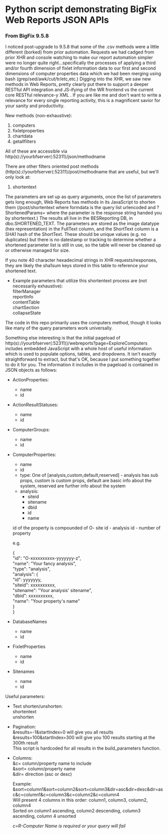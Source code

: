 # Python script demonstrating BigFix Web Reports JSON APIs
### From BigFix 9.5.8

I noticed post-upgrade to 9.5.8 that some of the .csv methods were a little different (borked) from prior automation. Requests we had cadged from prior XHR and console watching to make our report automation simpler were no longer quite right...specifically the processes of applying a third and/or fourth dimension of fixlet information data to our first and second dimensions of computer properties data which we had been merging using bash (grep/sed/awk/cut/tr/etc,etc.) Digging into the XHR, we saw new methods in Web Reports, pretty clearly put there to support a deeper RESTful API integration and JS-ifying of the WR frontend vs the current core RESTful relevance-y XML . If you are like me and don't want to write a relevance for every single reporting activity, this is a magnificent savior for your sanity and productivity.

New methods (non-exhaustive):  

1.  computers
2.  fixletproperties
3.  chartdata
4.  getallfilters

All of these are accessible via http(s)://yourbfserver(:52311)/json/methodname

There are other filters oriented post methods (http(s)://yourbfserver(:52311)/post/methodname that are useful, but we'll only look at:  

1.  shortentext 

The parameters are set up as query arguments, once the list of parameters gets long enough, Web Reports has methods in its JavaScript to shorten them (/post/shortentext where formdata is the query list urlencoded and ?ShortenedParams= where the parameter is the response string handed you by  shortentext.) The results all live in the BESReporting DB, in dbo.SHORTENED_TEXT. The parameters are stored as the image datatype (hex representation) in the FullText column, and the ShortText column is a SHA1 hash of the ShortText. These should be unique values (e.g. no duplicates) but there is no datestamp or tracking to determine whether a shortened parameter list is still in use, so the table will never be cleaned up or otherwise managed for size.

 If you note 40 character hexadecimal strings in XHR requests/responses, they are likely the sha1sum keys stored in this table to reference your shortened text.

*   Example parameters that utilize this shortentext process are (not necessarily exhaustive):  
    filterManager  
    reportInfo  
    contentTable  
    chartSection  
    collapseState  


The code in this repo primarily uses the computers method, though it looks like many of the query parameters work universally.

Something else interesting is that the initial pageload of http(s)://yourbfserver(:52311))/webreports?page=ExploreComputers includes embedded JavaScript with a whole host of useful information which is used to populate options, tables, and dropdowns. It isn't exactly straightforward to extract, but that's OK, because I put something together to do it for you. The information it includes in the pageload is contained in JSON objects as follows:

*   ActionProperties:
    * name  
    * id  

*   ActionResultStatuses:
    * name  
    * id  

*   ComputerGroups:
    * name  
    * id  

*   ComputerProperties:
    * name  
    * id  
    * type: One of [analysis,custom,default,reserved] - analysis has sub props, custom is custom props, default are basic info about the system, reserved are further info about the system  
    * analysis:
        * siteid  
        * sitename  
        * dbid  
        * id  
        * name  

    id of the property is compounded of O- site id - analysis id - number of property

    e.g.   

    {  
        "id": "O-xxxxxxxxxx-yyyyyyy-z",  
        "name": "Your fancy analysis",  
        "type": "analysis",  
        "analysis": {  
            "id": yyyyyyy,  
            "siteid": xxxxxxxxxx,  
            "sitename": "Your analysis' sitename",  
            "dbid": xxxxxxxxxx,  
            "name": "Your property's name"  
        }  
    }  

*   DatabaseNames
    * name  
    * id  

*   FixletProperties
    * name  
    * id  

*   Sitenames
    * name  
    * id  

Useful parameters:  

*   Text shorten/unshorten:  
    shortentext  
    unshorten  
    
*   Pagination:  
    &results=-1&startIndex=0 will give you all results  
    &results=100&startIndex=300 will give you 100 results starting at the 300th result  
    This script is hardcoded for all results in the build_parameters function.  

*   Columns:  
    &c= column/property name to include  
    &sort= column/property name  
    &dir= direction (asc or desc)  
    
    Example:  
    &sort=column1&sort=column2&sort=column3&dir=asc&dir=desc&dir=asc&c=column1&c=column3&c=column2&c=column4  
    Will present 4 columns in this order: column1, column3, column2, column4  
    Sorted on column1 ascending, column2 descending, column3 ascending, column 4 unsorted  
    
    *c=R-Computer Name is required or your query will fail*  

